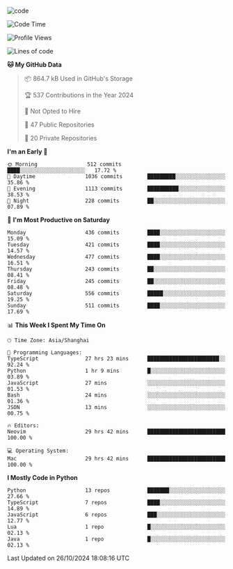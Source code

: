 
<!--
**liuyaanng/liuyaanng** is a ✨ _special_ ✨ repository because its `README.md` (this file) appears on your GitHub profile.

Here are some ideas to get you started:

- 🔭 I’m currently working on ...
- 🌱 I’m currently learning ...
- 👯 I’m looking to collaborate on ...
- 🤔 I’m looking for help with ...
- 💬 Ask me about ...
- 📫 How to reach me: ...
- 😄 Pronouns: ...
- ⚡ Fun fact: ...
-->


![code](https://cdn.jsdelivr.net/gh/liuyaanng/liuyaanng@1.0/code.gif) 

<!--START_SECTION:waka-->
![Code Time](http://img.shields.io/badge/Code%20Time-969%20hrs%2047%20mins-blue)

![Profile Views](http://img.shields.io/badge/Profile%20Views-0-blue)

![Lines of code](https://img.shields.io/badge/From%20Hello%20World%20I%27ve%20Written-14.8%20million%20lines%20of%20code-blue)

**🐱 My GitHub Data** 

> 📦 864.7 kB Used in GitHub's Storage 
 > 
> 🏆 537 Contributions in the Year 2024
 > 
> 🚫 Not Opted to Hire
 > 
> 📜 47 Public Repositories 
 > 
> 🔑 20 Private Repositories 
 > 
**I'm an Early 🐤** 

```text
🌞 Morning                512 commits         ████░░░░░░░░░░░░░░░░░░░░░   17.72 % 
🌆 Daytime                1036 commits        █████████░░░░░░░░░░░░░░░░   35.86 % 
🌃 Evening                1113 commits        ██████████░░░░░░░░░░░░░░░   38.53 % 
🌙 Night                  228 commits         ██░░░░░░░░░░░░░░░░░░░░░░░   07.89 % 
```
📅 **I'm Most Productive on Saturday** 

```text
Monday                   436 commits         ████░░░░░░░░░░░░░░░░░░░░░   15.09 % 
Tuesday                  421 commits         ████░░░░░░░░░░░░░░░░░░░░░   14.57 % 
Wednesday                477 commits         ████░░░░░░░░░░░░░░░░░░░░░   16.51 % 
Thursday                 243 commits         ██░░░░░░░░░░░░░░░░░░░░░░░   08.41 % 
Friday                   245 commits         ██░░░░░░░░░░░░░░░░░░░░░░░   08.48 % 
Saturday                 556 commits         █████░░░░░░░░░░░░░░░░░░░░   19.25 % 
Sunday                   511 commits         ████░░░░░░░░░░░░░░░░░░░░░   17.69 % 
```


📊 **This Week I Spent My Time On** 

```text
🕑︎ Time Zone: Asia/Shanghai

💬 Programming Languages: 
TypeScript               27 hrs 23 mins      ███████████████████████░░   92.24 % 
Python                   1 hr 9 mins         █░░░░░░░░░░░░░░░░░░░░░░░░   03.89 % 
JavaScript               27 mins             ░░░░░░░░░░░░░░░░░░░░░░░░░   01.53 % 
Bash                     24 mins             ░░░░░░░░░░░░░░░░░░░░░░░░░   01.36 % 
JSON                     13 mins             ░░░░░░░░░░░░░░░░░░░░░░░░░   00.75 % 

🔥 Editors: 
Neovim                   29 hrs 42 mins      █████████████████████████   100.00 % 

💻 Operating System: 
Mac                      29 hrs 42 mins      █████████████████████████   100.00 % 
```

**I Mostly Code in Python** 

```text
Python                   13 repos            ███████░░░░░░░░░░░░░░░░░░   27.66 % 
TypeScript               7 repos             ████░░░░░░░░░░░░░░░░░░░░░   14.89 % 
JavaScript               6 repos             ███░░░░░░░░░░░░░░░░░░░░░░   12.77 % 
Lua                      1 repo              █░░░░░░░░░░░░░░░░░░░░░░░░   02.13 % 
Java                     1 repo              █░░░░░░░░░░░░░░░░░░░░░░░░   02.13 % 
```




 Last Updated on 26/10/2024 18:08:16 UTC
<!--END_SECTION:waka-->
